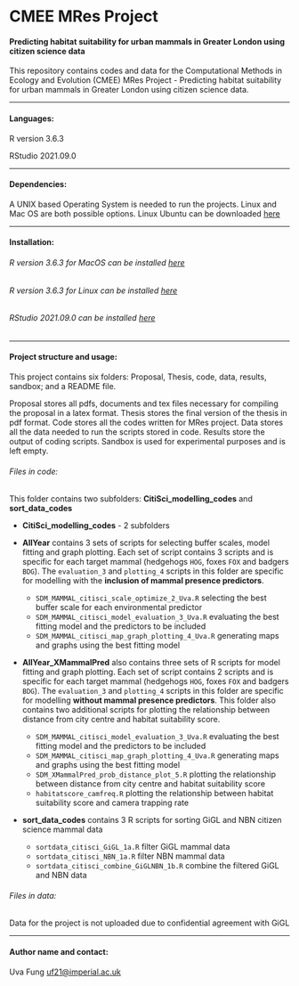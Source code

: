 # CMEE MRes Project
#### Predicting habitat suitability for urban mammals in Greater London using citizen science data


This repository contains codes and data for the Computational Methods in Ecology and Evolution (CMEE) MRes Project - Predicting habitat suitability for urban mammals in Greater London using citizen science data.
***

#### Languages:
R version 3.6.3

RStudio 2021.09.0

***********
#### Dependencies:
A UNIX based Operating System is needed to run the projects. Linux and Mac OS are both possible options. Linux Ubuntu can be downloaded [here](https://ubuntu.com/)


******************
#### Installation:

###### R version 3.6.3 for MacOS can be installed [here](https://cran.r-project.org/bin/macosx/)
###### R version 3.6.3 for Linux can be installed [here](https://cran.r-project.org/)
###### RStudio 2021.09.0 can be installed [here](https://www.rstudio.com/products/rstudio/download/)

***********


#### Project structure and usage:
This project contains six folders: Proposal, Thesis, code, data, results, sandbox; and a README file.

Proposal stores all pdfs, documents and tex files necessary for compiling the proposal in a latex format. Thesis stores the final version of the thesis in pdf format. Code stores all the codes written for MRes project. Data stores all the data needed to run the scripts stored in code. Results store the output of coding scripts. Sandbox is used for experimental purposes and is left empty.

###### Files in code:
This folder contains two subfolders: **CitiSci_modelling_codes** and **sort_data_codes**
* **CitiSci_modelling_codes** - 2 subfolders
 * **AllYear** contains 3 sets of scripts for selecting buffer scales, model fitting and graph plotting. Each set of script contains 3 scripts and is specific for each target mammal (hedgehogs `HOG`, foxes `FOX` and badgers `BDG`). The `evaluation_3` and `plotting_4` scripts in this folder are specific for modelling with the **inclusion of mammal presence predictors**.
   * `SDM_MAMMAL_citisci_scale_optimize_2_Uva.R` selecting the best buffer scale for each environmental predictor
   * `SDM_MAMMAL_citisci_model_evaluation_3_Uva.R` evaluating the best fitting model and the predictors to be included
   * `SDM_MAMMAL_citisci_map_graph_plotting_4_Uva.R` generating maps and graphs using the best fitting model

 * **AllYear_XMammalPred** also contains three sets of R scripts for model fitting and graph plotting. Each set of script contains 2 scripts and is specific for each target mammal (hedgehogs `HOG`, foxes `FOX` and badgers `BDG`). The `evaluation_3` and `plotting_4` scripts in this folder are specific for modelling **without mammal presence predictors**. This folder also contains two additional scripts for plotting the relationship between distance from city centre and habitat suitability score.
   * `SDM_MAMMAL_citisci_model_evaluation_3_Uva.R` evaluating the best fitting model and the predictors to be included
   * `SDM_MAMMAL_citisci_map_graph_plotting_4_Uva.R` generating maps and graphs using the best fitting model
   * `SDM_XMammalPred_prob_distance_plot_5.R` plotting the relationship between distance from city centre and habitat suitability score
   * `habitatscore_camfreq.R` plotting the relationship between habitat suitability score and camera trapping rate



* **sort_data_codes** contains 3 R scripts for sorting GiGL and NBN citizen science mammal data
   * `sortdata_citisci_GiGL_1a.R` filter GiGL mammal data
   * `sortdata_citisci_NBN_1a.R` filter NBN mammal data
   * `sortdata_citisci_combine_GiGLNBN_1b.R` combine the filtered GiGL and NBN data

###### Files in data:

Data for the project is not uploaded due to confidential agreement with GiGL


*****************
#### Author name and contact:
Uva Fung uf21@imperial.ac.uk
